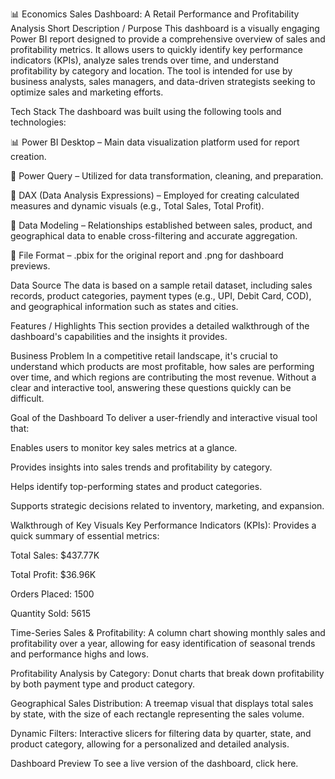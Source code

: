 📊 Economics Sales Dashboard: A Retail Performance and Profitability Analysis
Short Description / Purpose
This dashboard is a visually engaging Power BI report designed to provide a comprehensive overview of sales and profitability metrics. It allows users to quickly identify key performance indicators (KPIs), analyze sales trends over time, and understand profitability by category and location. The tool is intended for use by business analysts, sales managers, and data-driven strategists seeking to optimize sales and marketing efforts.

Tech Stack
The dashboard was built using the following tools and technologies:

📊 Power BI Desktop – Main data visualization platform used for report creation.

📂 Power Query – Utilized for data transformation, cleaning, and preparation.

🧠 DAX (Data Analysis Expressions) – Employed for creating calculated measures and dynamic visuals (e.g., Total Sales, Total Profit).

📝 Data Modeling – Relationships established between sales, product, and geographical data to enable cross-filtering and accurate aggregation.

📁 File Format – .pbix for the original report and .png for dashboard previews.

Data Source
The data is based on a sample retail dataset, including sales records, product categories, payment types (e.g., UPI, Debit Card, COD), and geographical information such as states and cities.

Features / Highlights
This section provides a detailed walkthrough of the dashboard's capabilities and the insights it provides.

Business Problem
In a competitive retail landscape, it's crucial to understand which products are most profitable, how sales are performing over time, and which regions are contributing the most revenue. Without a clear and interactive tool, answering these questions quickly can be difficult.

Goal of the Dashboard
To deliver a user-friendly and interactive visual tool that:

Enables users to monitor key sales metrics at a glance.

Provides insights into sales trends and profitability by category.

Helps identify top-performing states and product categories.

Supports strategic decisions related to inventory, marketing, and expansion.

Walkthrough of Key Visuals
Key Performance Indicators (KPIs): Provides a quick summary of essential metrics:

Total Sales: $437.77K

Total Profit: $36.96K

Orders Placed: 1500

Quantity Sold: 5615

Time-Series Sales & Profitability: A column chart showing monthly sales and profitability over a year, allowing for easy identification of seasonal trends and performance highs and lows.

Profitability Analysis by Category: Donut charts that break down profitability by both payment type and product category.

Geographical Sales Distribution: A treemap visual that displays total sales by state, with the size of each rectangle representing the sales volume.

Dynamic Filters: Interactive slicers for filtering data by quarter, state, and product category, allowing for a personalized and detailed analysis.

Dashboard Preview
To see a live version of the dashboard, click here.